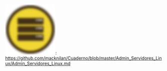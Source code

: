 
![DevOps](img/c-devops2x_2.png "DevOps"): https://github.com/macknilan/Cuaderno/blob/master/Admin_Servidores_Linux/Admin_Servidores_Linux.md
